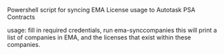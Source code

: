 Powershell script for syncing EMA License usage to Autotask PSA Contracts

usage: fill in required credentials, run ema-synccompanies
this will print a list of companies in EMA, and the licenses that exist within these companies. 

